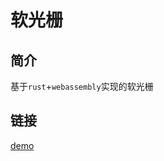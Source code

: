 # 软光栅
## 简介
基于`rust`+`webassembly`实现的软光栅
## 链接
[demo](https://asurance.github.io/rust-rasterization/)